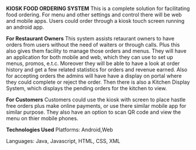 
**KIOSK FOOD ORDERING SYSTEM**
This is a complete solution for facilitating food ordering. For menu and other settings and control there will be web and mobile apps. Users could order through a kiosk touch screen running an android app.

**For Restaurant Owners**
This system assists retaurant owners to have orders from users without the need of waiters or through calls. Plus this also gives them facility to manage those orders and menus. They will have an application for both mobile and web, which they can use to set up menus, promos, e.t.c. Moreover they will be able to have a look at order history and get a few related statistics for orders and revenue earned.
Also for accepting orders the admins will have have a display on portal where they could complete or reject the order. Then there is also a Kitchen Display System, which displays the pending orders for the kitchen to view.

**For Customers**
Customers could use the kiosk with screen to place hastle free orders plus make online payments, or use there similar mobile app for similar purpose. They also have an option to scan QR code and view the menu on thier mobile phones.

**Technologies Used**
Platforms: Android,Web


Languages: Java, Javascript, HTML, CSS, XML
